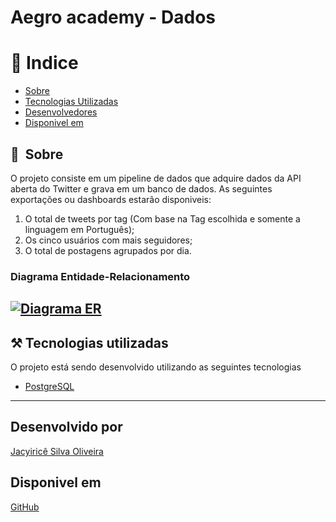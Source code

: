 # Aegro academy - Dados

# 🏁 Indice
- [Sobre](#-sobre)
- [Tecnologias Utilizadas](#%EF%B8%8F-tecnologias-utilizadas)
- [Desenvolvedores](#desenvolvido-por)
- [Disponivel em](#disponivel-em)

## 🔖&nbsp; Sobre
O projeto consiste em um pipeline de dados que adquire dados da API aberta do Twitter e grava em um banco de dados.
As seguintes exportações ou dashboards estarão disponiveis:
1. O total de tweets por tag (Com base na Tag escolhida e somente a linguagem em Português);
2. Os cinco usuários com mais seguidores;
3. O total de postagens agrupados por dia.

### Diagrama Entidade-Relacionamento
[![Diagrama ER](https://github.com/jacyirice/aegro-academy-dados/docs/imgs/diagrama_ER.png)](https://dbdiagram.io/d/62621a901072ae0b6acacee2)
---
## ⚒️ Tecnologias utilizadas

O projeto está sendo desenvolvido utilizando as seguintes tecnologias

- [PostgreSQL](https://www.postgresql.org/)

---

## Desenvolvido por
[Jacyiricê Silva Oliveira](https://github.com/jacyirice/)

## Disponivel em 
[GitHub](https://github.com/jacyirice/aegro-academy-dados)